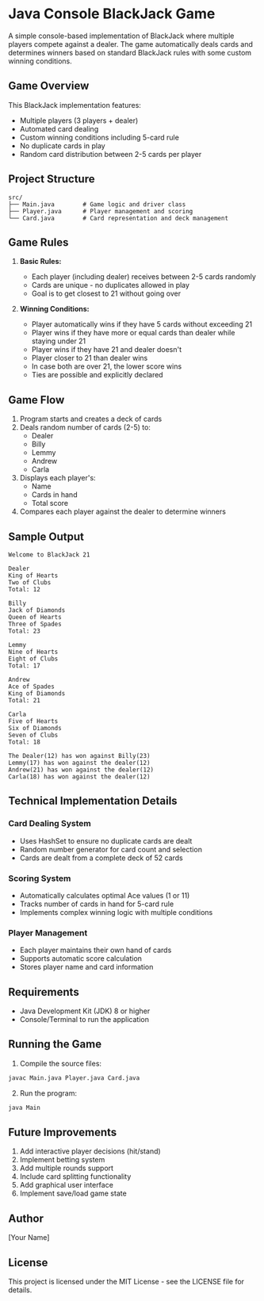 # Java Console BlackJack Game

A simple console-based implementation of BlackJack where multiple players compete against a dealer. The game automatically deals cards and determines winners based on standard BlackJack rules with some custom winning conditions.

## Game Overview

This BlackJack implementation features:
- Multiple players (3 players + dealer)
- Automated card dealing
- Custom winning conditions including 5-card rule
- No duplicate cards in play
- Random card distribution between 2-5 cards per player

## Project Structure

```
src/
├── Main.java        # Game logic and driver class
├── Player.java      # Player management and scoring
└── Card.java        # Card representation and deck management
```

## Game Rules

1. **Basic Rules:**
   - Each player (including dealer) receives between 2-5 cards randomly
   - Cards are unique - no duplicates allowed in play
   - Goal is to get closest to 21 without going over

2. **Winning Conditions:**
   - Player automatically wins if they have 5 cards without exceeding 21
   - Player wins if they have more or equal cards than dealer while staying under 21
   - Player wins if they have 21 and dealer doesn't
   - Player closer to 21 than dealer wins
   - In case both are over 21, the lower score wins
   - Ties are possible and explicitly declared

## Game Flow

1. Program starts and creates a deck of cards
2. Deals random number of cards (2-5) to:
   - Dealer
   - Billy
   - Lemmy
   - Andrew
   - Carla
3. Displays each player's:
   - Name
   - Cards in hand
   - Total score
4. Compares each player against the dealer to determine winners

## Sample Output

```
Welcome to BlackJack 21  

Dealer
King of Hearts
Two of Clubs
Total: 12

Billy
Jack of Diamonds
Queen of Hearts
Three of Spades
Total: 23

Lemmy
Nine of Hearts
Eight of Clubs
Total: 17

Andrew
Ace of Spades
King of Diamonds
Total: 21

Carla
Five of Hearts
Six of Diamonds
Seven of Clubs
Total: 18

The Dealer(12) has won against Billy(23)
Lemmy(17) has won against the dealer(12)
Andrew(21) has won against the dealer(12)
Carla(18) has won against the dealer(12)
```

## Technical Implementation Details

### Card Dealing System
- Uses HashSet to ensure no duplicate cards are dealt
- Random number generator for card count and selection
- Cards are dealt from a complete deck of 52 cards

### Scoring System
- Automatically calculates optimal Ace values (1 or 11)
- Tracks number of cards in hand for 5-card rule
- Implements complex winning logic with multiple conditions

### Player Management
- Each player maintains their own hand of cards
- Supports automatic score calculation
- Stores player name and card information

## Requirements

- Java Development Kit (JDK) 8 or higher
- Console/Terminal to run the application

## Running the Game

1. Compile the source files:
```bash
javac Main.java Player.java Card.java
```

2. Run the program:
```bash
java Main
```

## Future Improvements

1. Add interactive player decisions (hit/stand)
2. Implement betting system
3. Add multiple rounds support
4. Include card splitting functionality
5. Add graphical user interface
6. Implement save/load game state

## Author
[Your Name]

## License
This project is licensed under the MIT License - see the LICENSE file for details.
